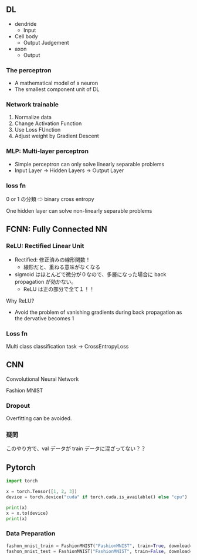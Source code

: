 ## DL
- dendride
    - Input
- Cell body
    - Output Judgement
- axon
    - Output

### The perceptron
- A mathematical model of a neuron
- The smallest component unit of DL

### Network trainable
1. Normalize data
2. Change Activation Function
3. Use Loss FUnction
4. Adjust weight by Gradient Descent


### MLP: Multi-layer perceptron
- Simple perceptron can only solve linearly separable problems
- Input Layer -> Hidden Layers -> Output Layer

### loss fn
0 or 1 の分類 ⇨ binary cross entropy

One hidden layer can solve non-linearly separable problems


## FCNN: Fully Connected NN

### ReLU: Rectified Linear Unit
- Rectified: 修正済みの線形関数！
    - 線形だと、重ねる意味がなくなる
- sigmoid はほとんどで微分が０なので、多層になった場合に back propagation が効かない。
    - ReLU は正の部分で全て１！！

Why ReLU?

- Avoid the problem of vanishing gradients during back propagation as the dervative becomes 1


### Loss fn
Multi class classification task -> CrossEntropyLoss


## CNN
Convolutional Neural Network

Fashion MNIST

### Dropout
Overfitting can be avoided.

### 疑問
このやり方で、val データが train データに混ざってない？？


## Pytorch

``` python
import torch

x = torch.Tensor([1, 2, 3])
device = torch.device("cuda" if torch.cuda.is_available() else "cpu")

print(x)
x = x.to(device)
print(x)
```

### Data Preparation
``` python
fashon_mnist_train = FashionMNIST("FashionMNIST", train=True, download=True, transform=transforms.ToTensor())
fashon_mnist_test = FashionMNIST("FashionMNIST", train=False, download=True, transform=transforms.ToTensor())
```

